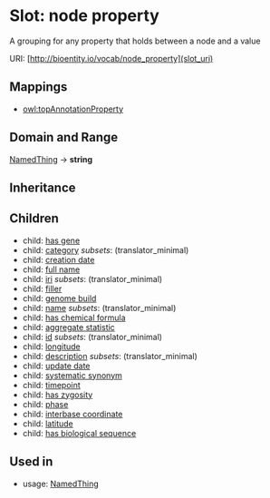 # Slot: node property


A grouping for any property that holds between a node and a value

URI: [http://bioentity.io/vocab/node_property](slot_uri)
## Mappings

 * [owl:topAnnotationProperty](http://purl.obolibrary.org/obo/owl_topAnnotationProperty)
## Domain and Range

[NamedThing](NamedThing.md) -> **string**
## Inheritance

## Children

 *  child: [has gene](has_gene.md)
 *  child: [category](category.md) *subsets*: (translator_minimal)
 *  child: [creation date](creation_date.md)
 *  child: [full name](full_name.md)
 *  child: [iri](iri.md) *subsets*: (translator_minimal)
 *  child: [filler](filler.md)
 *  child: [genome build](genome_build.md)
 *  child: [name](name.md) *subsets*: (translator_minimal)
 *  child: [has chemical formula](has_chemical_formula.md)
 *  child: [aggregate statistic](aggregate_statistic.md)
 *  child: [id](id.md) *subsets*: (translator_minimal)
 *  child: [longitude](longitude.md)
 *  child: [description](description.md) *subsets*: (translator_minimal)
 *  child: [update date](update_date.md)
 *  child: [systematic synonym](systematic_synonym.md)
 *  child: [timepoint](timepoint.md)
 *  child: [has zygosity](has_zygosity.md)
 *  child: [phase](phase.md)
 *  child: [interbase coordinate](interbase_coordinate.md)
 *  child: [latitude](latitude.md)
 *  child: [has biological sequence](has_biological_sequence.md)
## Used in

 *  usage: [NamedThing](NamedThing.md)
